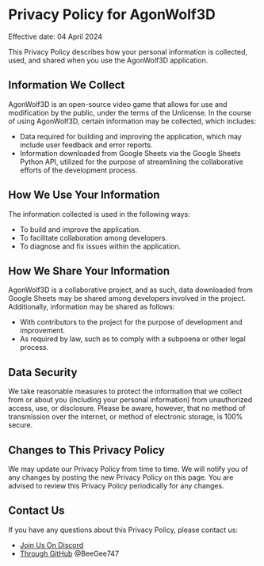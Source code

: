 # Privacy Policy for AgonWolf3D

Effective date: 04 April 2024

This Privacy Policy describes how your personal information is collected, used, and shared when you use the AgonWolf3D application.

## Information We Collect

AgonWolf3D is an open-source video game that allows for use and modification by the public, under the terms of the Unlicense. In the course of using AgonWolf3D, certain information may be collected, which includes:

- Data required for building and improving the application, which may include user feedback and error reports.
- Information downloaded from Google Sheets via the Google Sheets Python API, utilized for the purpose of streamlining the collaborative efforts of the development process.

## How We Use Your Information

The information collected is used in the following ways:

- To build and improve the application.
- To facilitate collaboration among developers.
- To diagnose and fix issues within the application.

## How We Share Your Information

AgonWolf3D is a collaborative project, and as such, data downloaded from Google Sheets may be shared among developers involved in the project. Additionally, information may be shared as follows:

- With contributors to the project for the purpose of development and improvement.
- As required by law, such as to comply with a subpoena or other legal process.

## Data Security

We take reasonable measures to protect the information that we collect from or about you (including your personal information) from unauthorized access, use, or disclosure. Please be aware, however, that no method of transmission over the internet, or method of electronic storage, is 100% secure.

## Changes to This Privacy Policy

We may update our Privacy Policy from time to time. We will notify you of any changes by posting the new Privacy Policy on this page. You are advised to review this Privacy Policy periodically for any changes.

## Contact Us

If you have any questions about this Privacy Policy, please contact us:

- [Join Us On Discord](https://discord.gg/2P924um3y4)
- [Through GitHub](https://github.com/bgates747/AgonWolf3D) @BeeGee747

